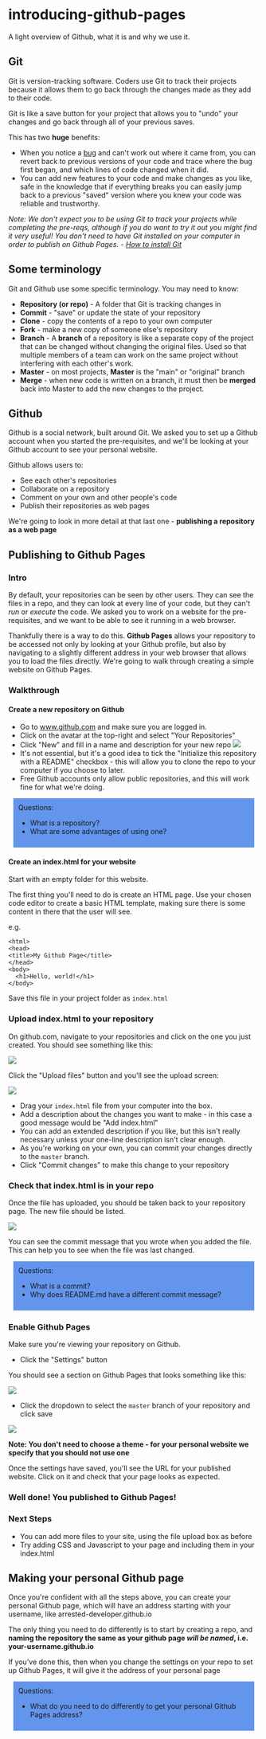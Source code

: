 # introducing-github-pages
A light overview of Github, what it is and why we use it.

## Git

Git is version-tracking software. Coders use Git to track their projects because it allows them to go back through the changes made as they add to their code.

Git is like a save button for your project that allows you to "undo" your changes and go back through all of your previous saves.

This has two **huge** benefits:
* When you notice a [bug](https://www.atlasobscura.com/places/grace-hoppers-bug) and can't work out where it came from, you can revert back to previous versions of your code and trace where the bug first began, and which lines of code changed when it did.
* You can add new features to your code and make changes as you like, safe in the knowledge that if everything breaks you can easily jump back to a previous "saved" version where you knew your code was reliable and trustworthy.

_Note: We don't expect you to be using Git to track your projects while completing the pre-reqs, although if you do want to try it out you might find it very useful! You don't need to have Git installed on your computer in order to publish on Github Pages. - [How to install Git](https://git-scm.com/book/en/v2/Getting-Started-Installing-Git)_

## Some terminology

Git and Github use some specific terminology. You may need to know:

* **Repository (or repo)** - A folder that Git is tracking changes in
* **Commit** - "save" or update the state of your repository
* **Clone** - copy the contents of a repo to your own computer
* **Fork** - make a new copy of someone else's repository
* **Branch** - A **branch** of a repository is like a separate copy of the project that can be changed without changing the original files. Used so that multiple members of a team can work on the same project without interfering with each other's work.
* **Master** - on most projects, **Master** is the "main" or "original" branch
* **Merge** - when new code is written on a branch, it must then be **merged** back into Master to add the new changes to the project.

## Github

Github is a social network, built around Git. We asked you to set up a Github account when you started the pre-requisites, and we'll be looking at your Github account to see your personal website.

Github allows users to:
* See each other's repositories
* Collaborate on a repository
* Comment on your own and other people's code
* Publish their repositories as web pages

We're going to look in more detail at that last one - **publishing a repository as a web page**

## Publishing to Github Pages

### Intro

By default, your repositories can be seen by other users. They can see the files in a repo, and they can look at every line of your code, but they can't *run* or *execute* the code. We asked you to work on a website for the pre-requisites, and we want to be able to see it running in a web browser.

Thankfully there is a way to do this. **Github Pages** allows your repository to be accessed not only by looking at your Github profile, but also by navigating to a slightly different address in your web browser that allows you to load the files directly. We're going to walk through creating a simple website on Github Pages.

### Walkthrough

#### Create a new repository on Github

* Go to www.github.com and make sure you are logged in.
* Click on the avatar at the top-right and select "Your Repositories"
* Click "New" and fill in a name and description for your new repo
![](https://i.imgur.com/zkjAJdK.png)
* It's not essential, but it's a good idea to tick the "Initialize this repository with a README" checkbox - this will allow you to clone the repo to your computer if you choose to later.
* Free Github accounts only allow public repositories, and this will work fine for what we're doing.

<div style="background:cornflowerblue;padding:10px;margin:10px">
Questions:
<ul>
    <li>What is a repository?</li>
    <li>What are some advantages of using one?</li>
</ul>
</div>

#### Create an index.html for your website

Start with an empty folder for this website.

The first thing you'll need to do is create an HTML page. Use your chosen code editor to create a basic HTML template, making sure there is some content in there that the user will see.

e.g.

```
<html>
<head>
<title>My Github Page</title>
</head>
<body>
  <h1>Hello, world!</h1>
</body>
```

Save this file in your project folder as `index.html`

### Upload index.html to your repository

On github.com, navigate to your repositories and click on the one you just created. You should see something like this:

![](https://i.imgur.com/kG87TUl.png)

Click the "Upload files" button and you'll see the upload screen:

![](https://i.imgur.com/ab19r35.png)

* Drag your `index.html` file from your computer into the box.
* Add a description about the changes you want to make - in this case a good message would be "Add index.html"
* You can add an extended description if you like, but this isn't really necessary unless your one-line description isn't clear enough.
* As you're working on your own, you can commit your changes directly to the `master` branch.
* Click "Commit changes" to make this change to your repository

### Check that index.html is in your repo

Once the file has uploaded, you should be taken back to your repository page. The new file should be listed.

![](https://i.imgur.com/aw1NnBI.png)

You can see the commit message that you wrote when you added the file. This can help you to see when the file was last changed.

<div style="background:cornflowerblue;padding:10px;margin:10px">
Questions:
<ul>
    <li>What is a commit?</li>
    <li>Why does README.md have a different commit message?</li>
</ul>
</div>

### Enable Github Pages

Make sure you're viewing your repository on Github.

* Click the "Settings" button

You should see a section on Github Pages that looks something like this:

![](https://i.imgur.com/8OJeZ3s.png)

* Click the dropdown to select the `master` branch of your repository and click save

![](https://i.imgur.com/3hj0uhK.png)

**Note: You don't need to choose a theme - for your personal website we specify that you should not use one**

Once the settings have saved, you'll see the URL for your published website. Click on it and check that your page looks as expected.

### Well done! You published to Github Pages!

### Next Steps

* You can add more files to your site, using the file upload box as before
* Try adding CSS and Javascript to your page and including them in your index.html

## Making your personal Github page

Once you're confident with all the steps above, you can create your personal Github page, which will have an address starting with your username, like arrested-developer.github.io

The only thing you need to do differently is to start by creating a repo, and **naming the repository the same as your github page _will be named_, i.e. your-username.github.io**

If you've done this, then when you change the settings on your repo to set up Github Pages, it will give it the address of your personal page

<div style="background:cornflowerblue;padding:10px;margin:10px">
Questions:
<ul>
    <li>What do you need to do differently to get your personal Github Pages address?</li>
</ul>
</div>

